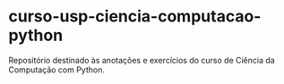 # curso-usp-ciencia-computacao-python

Repositório destinado às anotações e exercícios do curso de Ciência da Computação com Python. 
